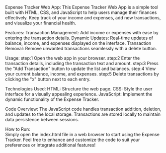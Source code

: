 Expense Tracker Web App:
This Expense Tracker Web App is a simple tool built with HTML, CSS, and JavaScript to help users manage their finances effectively. Keep track of your income and expenses, add new transactions, and visualize your financial health.

Features:
Transaction Management: Add income or expenses with ease by entering the transaction details.
Dynamic Updates: Real-time updates of balance, income, and expenses displayed on the interface.
Transaction Removal: Remove unwanted transactions seamlessly with a delete button.

Usage:
step:1 Open the web app in your browser.
step:2 Enter the transaction details, including the transaction text and amount.
step:3 Press the "Add Transaction" button to update the list and balances.
step:4 View your current balance, income, and expenses.
step:5 Delete transactions by clicking the "x" button next to each entry.

Technologies Used:
HTML: Structure the web page.
CSS: Style the user interface for a visually appealing experience.
JavaScript: Implement the dynamic functionality of the Expense Tracker.

Code Overview:
The JavaScript code handles transaction addition, deletion, and updates to the local storage.
Transactions are stored locally to maintain data persistence between sessions.

How to Run:    
Simply open the index.html file in a web browser to start using the Expense Tracker.
Feel free to enhance and customize the code to suit your preferences or integrate additional features!
